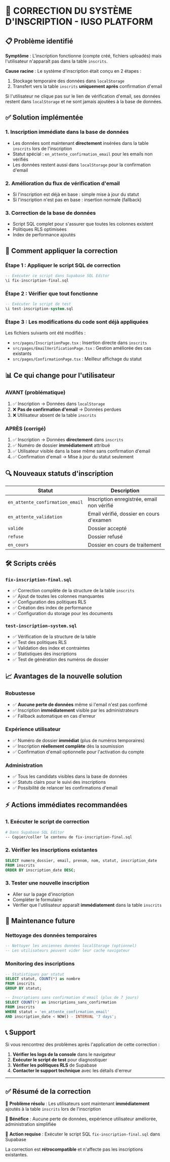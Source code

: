 # 🔧 CORRECTION DU SYSTÈME D'INSCRIPTION - IUSO PLATFORM

## 📋 Problème identifié

**Symptôme** : L'inscription fonctionne (compte créé, fichiers uploadés) mais l'utilisateur n'apparaît pas dans la table `inscrits`.

**Cause racine** : Le système d'inscription était conçu en 2 étapes :
1. Stockage temporaire des données dans `localStorage`
2. Transfert vers la table `inscrits` **uniquement après** confirmation d'email

Si l'utilisateur ne clique pas sur le lien de vérification d'email, ses données restent dans `localStorage` et ne sont jamais ajoutées à la base de données.

## ✅ Solution implémentée

### 1. **Inscription immédiate dans la base de données**
- Les données sont maintenant **directement** insérées dans la table `inscrits` lors de l'inscription
- Statut spécial : `en_attente_confirmation_email` pour les emails non vérifiés
- Les données restent aussi dans `localStorage` pour la confirmation d'email

### 2. **Amélioration du flux de vérification d'email**
- Si l'inscription est déjà en base : simple mise à jour du statut
- Si l'inscription n'est pas en base : insertion normale (fallback)

### 3. **Correction de la base de données**
- Script SQL complet pour s'assurer que toutes les colonnes existent
- Politiques RLS optimisées
- Index de performance ajoutés

## 🚀 Comment appliquer la correction

### Étape 1 : Appliquer le script SQL de correction

```sql
-- Exécuter ce script dans Supabase SQL Editor
\i fix-inscription-final.sql
```

### Étape 2 : Vérifier que tout fonctionne

```sql
-- Exécuter le script de test
\i test-inscription-system.sql
```

### Étape 3 : Les modifications du code sont déjà appliquées

Les fichiers suivants ont été modifiés :
- `src/pages/InscriptionPage.tsx` : Insertion directe dans `inscrits`
- `src/pages/EmailVerificationPage.tsx` : Gestion améliorée des cas existants
- `src/pages/ConfirmationPage.tsx` : Meilleur affichage du statut

## 📊 Ce qui change pour l'utilisateur

### **AVANT** (problématique)
1. ✅ Inscription → Données dans `localStorage`
2. ❌ **Pas de confirmation d'email** → Données perdues
3. ❌ Utilisateur absent de la table `inscrits`

### **APRÈS** (corrigé)
1. ✅ Inscription → Données **directement** dans `inscrits`
2. ✅ Numéro de dossier **immédiatement** attribué
3. ✅ Utilisateur visible dans la base même sans confirmation d'email
4. ✅ Confirmation d'email → Mise à jour du statut seulement

## 🔍 Nouveaux statuts d'inscription

| Statut | Description |
|--------|-------------|
| `en_attente_confirmation_email` | Inscription enregistrée, email non vérifié |
| `en_attente_validation` | Email vérifié, dossier en cours d'examen |
| `valide` | Dossier accepté |
| `refuse` | Dossier refusé |
| `en_cours` | Dossier en cours de traitement |

## 🛠️ Scripts créés

### `fix-inscription-final.sql`
- ✅ Correction complète de la structure de la table `inscrits`
- ✅ Ajout de toutes les colonnes manquantes
- ✅ Configuration des politiques RLS
- ✅ Création des index de performance
- ✅ Configuration du storage pour les documents

### `test-inscription-system.sql`
- ✅ Vérification de la structure de la table
- ✅ Test des politiques RLS
- ✅ Validation des index et contraintes
- ✅ Statistiques des inscriptions
- ✅ Test de génération des numéros de dossier

## 📈 Avantages de la nouvelle solution

### **Robustesse**
- ✅ **Aucune perte de données** même si l'email n'est pas confirmé
- ✅ Inscription **immédiatement** visible par les administrateurs
- ✅ Fallback automatique en cas d'erreur

### **Expérience utilisateur**
- ✅ Numéro de dossier **immédiat** (plus de numéros temporaires)
- ✅ Inscription **réellement complète** dès la soumission
- ✅ Confirmation d'email optionnelle pour l'activation du compte

### **Administration**
- ✅ Tous les candidats visibles dans la base de données
- ✅ Statuts clairs pour le suivi des inscriptions
- ✅ Possibilité de relancer les confirmations d'email

## ⚡ Actions immédiates recommandées

### 1. **Exécuter le script de correction**
```bash
# Dans Supabase SQL Editor
-- Copier/coller le contenu de fix-inscription-final.sql
```

### 2. **Vérifier les inscriptions existantes**
```sql
SELECT numero_dossier, email, prenom, nom, statut, inscription_date 
FROM inscrits 
ORDER BY inscription_date DESC;
```

### 3. **Tester une nouvelle inscription**
- Aller sur la page d'inscription
- Compléter le formulaire
- Vérifier que l'utilisateur apparaît **immédiatement** dans la table `inscrits`

## 🔧 Maintenance future

### **Nettoyage des données temporaires**
```sql
-- Nettoyer les anciennes données localStorage (optionnel)
-- Les utilisateurs peuvent vider leur cache navigateur
```

### **Monitoring des inscriptions**
```sql
-- Statistiques par statut
SELECT statut, COUNT(*) as nombre
FROM inscrits 
GROUP BY statut;

-- Inscriptions sans confirmation d'email (plus de 7 jours)
SELECT COUNT(*) as inscriptions_sans_confirmation
FROM inscrits 
WHERE statut = 'en_attente_confirmation_email'
AND inscription_date < NOW() - INTERVAL '7 days';
```

## 📞 Support

Si vous rencontrez des problèmes après l'application de cette correction :

1. **Vérifier les logs de la console** dans le navigateur
2. **Exécuter le script de test** pour diagnostiquer
3. **Vérifier les politiques RLS** de Supabase
4. **Contacter le support technique** avec les détails d'erreur

---

## ✅ Résumé de la correction

🎯 **Problème résolu** : Les utilisateurs sont maintenant **immédiatement** ajoutés à la table `inscrits` lors de l'inscription

🚀 **Bénéfice** : Aucune perte de données, expérience utilisateur améliorée, administration simplifiée

🔧 **Action requise** : Exécuter le script SQL `fix-inscription-final.sql` dans Supabase

La correction est **rétrocompatible** et n'affecte pas les inscriptions existantes. 